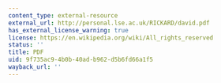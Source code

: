 ```yaml
---
content_type: external-resource
external_url: http://personal.lse.ac.uk/RICKARD/david.pdf
has_external_license_warning: true
license: https://en.wikipedia.org/wiki/All_rights_reserved
status: ''
title: PDF
uid: 9f735ac9-4b0b-40ad-b962-d5b6fd66a1f5
wayback_url: ''
---
```

